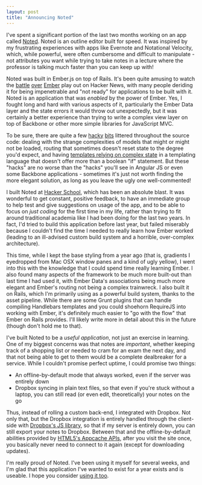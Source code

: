 ```yaml
---
layout: post
title: "Announcing Noted"
---
```


I've spent a significant portion of the last two months working on an app called [Noted](http://noted.herokuapp.com). Noted is an outline editor built for speed. It was inspired by my frustrating experiences with apps like Evernote and Notational Velocity, which, while powerful, were often cumbersome and difficult to manipulate - not attributes you want while trying to take notes in a lecture where the professor is talking much faster than you can keep up with!

Noted was built in Ember.js on top of Rails. It's been quite amusing to watch the [battle][ember1] [over][ember2] [Ember][ember3] play out on Hacker News, with many people deriding it for being impenetrable and "not ready" for applications to be built with it. Noted is an application that was *enabled* by the power of Ember. Yes, I fought long and hard with various aspects of it, particularly the Ember Data layer and the state errors it would throw out unexpectedly, but it was certainly a better experience than trying to write a complex view layer on top of Backbone or other more simple libraries for JavaScript MVC.

To be sure, there are quite a few [hacky][hack1] [bits][hack2] littered throughout the source code: dealing with the strange complexities of models that might or might not be loaded, routing that sometimes doesn't reset state to the degree you'd expect, and having [templates relying on complex state](https://github.com/thomasboyt/Noted-App/blob/master/app/assets/javascripts/templates/modals/dropbox/_dropbox_saving_modal.handlebars) in a templating language that doesn't offer more than a boolean "if" statement. But these "hacks" are no worse than the "hacks" you'll see in Angular JS or even some Backbone applications - sometimes it's just not worth finding the more elegant solution, as long as you leave the ugly one well-commented!

I built Noted at [Hacker School](http://hackerschool.com), which has been an absolute blast. It was wonderful to get constant, positive feedback, to have an immediate group to help test and give suggestions on usage of the app, and to be able to focus on *just coding* for the first time in my life, rather than trying to fit around traditional academia like I had been doing for the last two years. In fact, I'd tried to build this application before last year, but failed miserably because I couldn't find the time I needed to really learn how Ember worked (leading to an ill-advised custom build system and a horrible, over-complex architecture). 

This time, while I kept the base styling from a year ago (that is, gradients I eyedropped from Mac OSX window panes and a kind of ugly yellow), I went into this with the knowledge that I could spend time really learning Ember. I also found many aspects of the framework to be much more built-out than last time I had used it, with Ember Data's associations being much more elegant and Ember's routing not being a complex trainwreck. I also built it on Rails, which I'm primarily using as a powerful build system, thanks to the asset pipeline. While there are some Grunt plugins that can handle compiling Handlebars templates and you could shoehorn RequireJS into working with Ember, it's definitely much easier to "go with the flow" that Ember on Rails provides. I'll likely write more in detail about this in the future (though don't hold me to that).

I've built Noted to be a *useful application*, not just an exercise in learning. One of my biggest concerns was that notes are *important*, whether keeping track of a shopping list or needed to cram for an exam the next day, and that not being able to get to them would be a complete dealbreaker for a service. While I couldn't promise perfect uptime, I could promise two things:

* An offline-by-default mode that always worked, even if the server was entirely down
* Dropbox syncing in plain text files, so that even if you're stuck without a laptop, you can still read (or even edit, theoretically) your notes on the go

Thus, instead of rolling a custom back-end, I integrated with Dropbox. Not only that, but the Dropbox integration is entirely handled through the client-side with [Dropbox's JS library](https://github.com/dropbox/dropbox-js), so that if my server is entirely down, you can still export your notes to Dropbox. Between that and the offline-by-default abilities provided by [HTML5's Appcache APIs](https://developer.mozilla.org/en-US/docs/HTML/Using_the_application_cache), after you visit the site once, you basically never need to connect to it again (except for downloading updates).

I'm really proud of Noted. I've been using it myself for several weeks, and I'm glad that this application I've wanted to exist for a year exists and is useable. I hope you consider [using it too](http://noted.herokuapp.com).

[ember1]: https://errplane.com/blog/why-we-are-moving-away-from-emberjs
[ember2]: http://discuss.emberjs.com/t/getting-started-with-ember-js-is-easy-no-it-isn-t/559
[ember3]: http://wekeroad.com/2013/03/06/ember-confuses-me

[hack1]: https://github.com/thomasboyt/Noted-App/blob/master/app/assets/javascripts/controllers/dropbox_controller.js#L76
[hack2]: https://github.com/thomasboyt/Noted-App/blob/master/app/assets/javascripts/routes/application_route.js#L8

